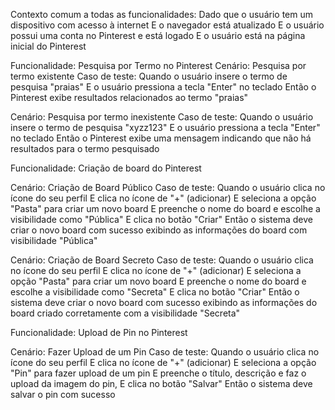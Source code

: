<!-- // TODO Exercício 2 - Cenários e casos de teste: Escreva os cenários de teste para o Pinterest, considere as funcionalidades descritas no abaixo. Os cenários de teste não precisam ser completos, mas devem contemplar as principais fluxos da funcionalidade.

Pesquisa por Termo

Criação de Board

Upload de Pin -->

Contexto comum a todas as funcionalidades:
Dado que o usuário tem um dispositivo com acesso à internet
E o navegador está atualizado
E o usuário possui uma conta no Pinterest e está logado
E o usuário está na página inicial do Pinterest

Funcionalidade: Pesquisa por Termo no Pinterest
Cenário: Pesquisa por termo existente
Caso de teste:
Quando o usuário insere o termo de pesquisa "praias"
E o usuário pressiona a tecla "Enter" no teclado
Então o Pinterest exibe resultados relacionados ao termo "praias"

Cenário: Pesquisa por termo inexistente
Caso de teste:
Quando o usuário insere o termo de pesquisa "xyzz123"
E o usuário pressiona a tecla "Enter" no teclado
Então o Pinterest exibe uma mensagem indicando que não há resultados para o termo pesquisado

Funcionalidade: Criação de board do Pinterest

Cenário: Criação de Board Público
Caso de teste:
Quando o usuário clica no ícone do seu perfil
E clica no ícone de "+" (adicionar)
E seleciona a opção "Pasta" para criar um novo board
E preenche o nome do board e escolhe a visibilidade como "Pública"
E clica no botão "Criar"
Então o sistema deve criar o novo board com sucesso exibindo as informações do board com visibilidade "Pública"

Cenário: Criação de Board Secreto
Caso de teste:
Quando o usuário clica no ícone do seu perfil
E clica no ícone de "+" (adicionar)
E seleciona a opção "Pasta" para criar um novo board
E preenche o nome do board e escolhe a visibilidade como "Secreta"
E clica no botão "Criar"
Então o sistema deve criar o novo board com sucesso exibindo as informações do board criado corretamente com a visibilidade "Secreta"

Funcionalidade: Upload de Pin no Pinterest

Cenário: Fazer Upload de um Pin
Caso de teste:
Quando o usuário clica no ícone do seu perfil
E clica no ícone de "+" (adicionar)
E seleciona a opção "Pin" para fazer upload de um pin
E preenche o título, descrição e faz o upload da imagem do pin,
E clica no botão "Salvar"
Então o sistema deve salvar o pin com sucesso
